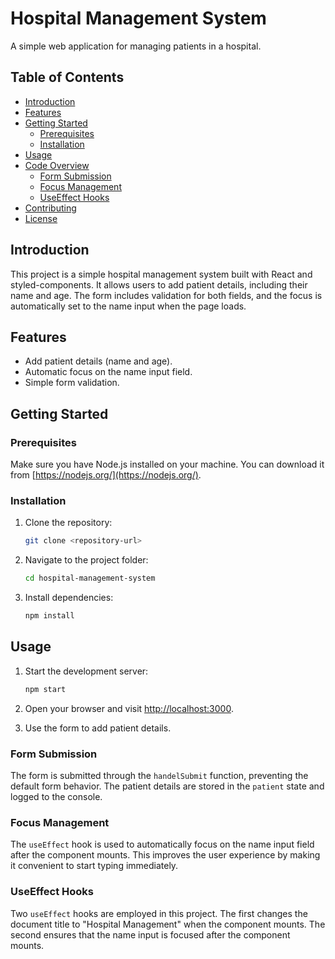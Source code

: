 # Hospital Management System

A simple web application for managing patients in a hospital.

## Table of Contents

- [Introduction](#introduction)
- [Features](#features)
- [Getting Started](#getting-started)
  - [Prerequisites](#prerequisites)
  - [Installation](#installation)
- [Usage](#usage)
- [Code Overview](#code-overview)
  - [Form Submission](#form-submission)
  - [Focus Management](#focus-management)
  - [UseEffect Hooks](#useeffect-hooks)
- [Contributing](#contributing)
- [License](#license)

## Introduction

This project is a simple hospital management system built with React and styled-components. It allows users to add patient details, including their name and age. The form includes validation for both fields, and the focus is automatically set to the name input when the page loads.

## Features

- Add patient details (name and age).
- Automatic focus on the name input field.
- Simple form validation.

## Getting Started

### Prerequisites

Make sure you have Node.js installed on your machine. You can download it from [https://nodejs.org/](https://nodejs.org/).

### Installation

1. Clone the repository:

   ```bash
   git clone <repository-url>
   ```

2. Navigate to the project folder:

   ```bash
   cd hospital-management-system
   ```

3. Install dependencies:

   ```bash
   npm install
   ```

## Usage

1. Start the development server:

   ```bash
   npm start
   ```

2. Open your browser and visit [http://localhost:3000](http://localhost:3000).

3. Use the form to add patient details.

### Form Submission

The form is submitted through the `handelSubmit` function, preventing the default form behavior. The patient details are stored in the `patient` state and logged to the console.

### Focus Management

The `useEffect` hook is used to automatically focus on the name input field after the component mounts. This improves the user experience by making it convenient to start typing immediately.

### UseEffect Hooks

Two `useEffect` hooks are employed in this project. The first changes the document title to "Hospital Management" when the component mounts. The second ensures that the name input is focused after the component mounts.
